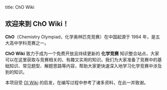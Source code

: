 title: ChO Wiki

## 欢迎来到 **ChO Wiki**！

**ChO**（Chemistry Olympiad，化学奥林匹克竞赛）在中国起源于 1984 年，是五大高中学科竞赛之一。

**ChO Wiki** 致力于成为一个免费开放且持续更新的 **化学竞赛** 知识整合站点，大家可以在这里获取与竞赛相关的、有趣又实用的知识。我们为大家准备了竞赛中的基础知识、常见题型、解题思路等内容，帮助大家更快速深入地学习化学竞赛中涉及到的知识。

本项目受 [OI Wiki](https://oi-wiki.org/) 的启发，在编写过程中参考了诸多资料，在此一并致谢。
